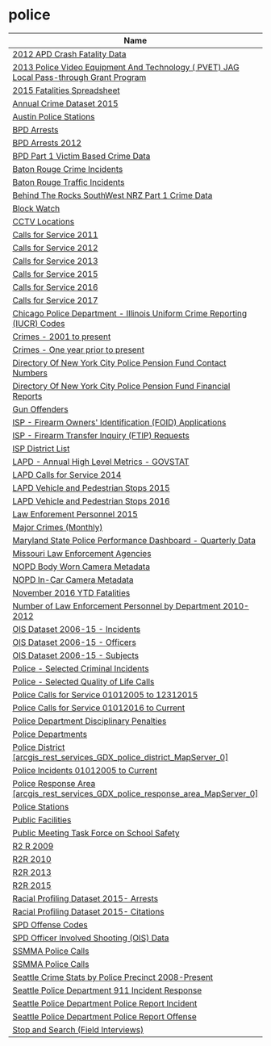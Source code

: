 # police

Name | Published
---- | ---------
[2012 APD Crash Fatality Data](../datasets/ergh-7g8p.md) | 2013&#x2011;05&#x2011;21
[2013 Police Video Equipment And Technology ( PVET) JAG Local Pass-through Grant Program](../datasets/5m9p-astg.md) | 2014&#x2011;06&#x2011;26
[2015 Fatalities Spreadsheet](../datasets/dbc6-hkkk.md) | 2016&#x2011;04&#x2011;25
[Annual Crime Dataset 2015](../datasets/spbg-9v94.md) | 2016&#x2011;11&#x2011;28
[Austin Police Stations](../datasets/jmp6-p8e2.md) | 2012&#x2011;07&#x2011;18
[BPD Arrests](../datasets/3i3v-ibrt.md) | 2017&#x2011;04&#x2011;07
[BPD Arrests 2012](../datasets/srkw-68js.md) | 2014&#x2011;01&#x2011;13
[BPD Part 1 Victim Based Crime Data](../datasets/wsfq-mvij.md) | 2017&#x2011;04&#x2011;20
[Baton Rouge Crime Incidents](../datasets/fabb-cnnu.md) | 2015&#x2011;09&#x2011;17
[Baton Rouge Traffic Incidents](../datasets/2tu5-7kif.md) | 2017&#x2011;02&#x2011;04
[Behind The Rocks SouthWest NRZ Part 1 Crime Data](../datasets/gjqg-9572.md) | 2015&#x2011;01&#x2011;07
[Block Watch](../datasets/n3gw-htbc.md) | 2012&#x2011;04&#x2011;23
[CCTV Locations](../datasets/hdyb-27ak.md) | 2014&#x2011;03&#x2011;27
[Calls for Service 2011](../datasets/28ec-c8d6.md) | 2016&#x2011;02&#x2011;11
[Calls for Service 2012](../datasets/rv3g-ypg7.md) | 2016&#x2011;02&#x2011;11
[Calls for Service 2013](../datasets/5fn8-vtui.md) | 2016&#x2011;02&#x2011;11
[Calls for Service 2015](../datasets/w68y-xmk6.md) | 2016&#x2011;07&#x2011;28
[Calls for Service 2016](../datasets/wgrp-d3ma.md) | 2017&#x2011;04&#x2011;05
[Calls for Service 2017](../datasets/bqmt-f3jk.md) | 2017&#x2011;04&#x2011;05
[Chicago Police Department - Illinois Uniform Crime Reporting (IUCR) Codes](../datasets/c7ck-438e.md) | 2014&#x2011;09&#x2011;15
[Crimes - 2001 to present](../datasets/ijzp-q8t2.md) | 2016&#x2011;06&#x2011;08
[Crimes - One year prior to present](../datasets/x2n5-8w5q.md) | 2016&#x2011;06&#x2011;08
[Directory Of New York City Police Pension Fund Contact Numbers](../datasets/i447-i5u3.md) | 2013&#x2011;06&#x2011;21
[Directory Of New York City Police Pension Fund Financial Reports](../datasets/e266-vpg7.md) | 2013&#x2011;06&#x2011;21
[Gun Offenders](../datasets/aivj-4x23.md) | 2015&#x2011;12&#x2011;10
[ISP - Firearm Owners' Identification (FOID) Applications](../datasets/vvq4-faea.md) | 2012&#x2011;01&#x2011;31
[ISP - Firearm Transfer Inquiry (FTIP) Requests](../datasets/5gzq-577f.md) | 2012&#x2011;02&#x2011;01
[ISP District List](../datasets/n3g8-97x9.md) | 2012&#x2011;10&#x2011;31
[LAPD - Annual High Level Metrics - GOVSTAT](../datasets/t6kt-2yic.md) | 2014&#x2011;05&#x2011;30
[LAPD Calls for Service 2014](../datasets/mgue-vbsx.md) | 2015&#x2011;11&#x2011;19
[LAPD Vehicle and Pedestrian Stops 2015](../datasets/fmpk-vq3h.md) | 2017&#x2011;01&#x2011;25
[LAPD Vehicle and Pedestrian Stops 2016](../datasets/ghrm-j3er.md) | 2017&#x2011;01&#x2011;24
[Law Enforement Personnel 2015](../datasets/f6ta-pk5i.md) | 2016&#x2011;12&#x2011;30
[Major Crimes (Monthly)](../datasets/8xyg-kbzy.md) | 2016&#x2011;09&#x2011;07
[Maryland State Police Performance Dashboard - Quarterly Data](../datasets/tx73-47dk.md) | 2017&#x2011;04&#x2011;07
[Missouri Law Enforcement Agencies](../datasets/cgbu-k38b.md) | 2017&#x2011;02&#x2011;21
[NOPD Body Worn Camera Metadata](../datasets/qarb-kkbj.md) | 2017&#x2011;04&#x2011;13
[NOPD In-Car Camera Metadata](../datasets/md3v-ph3u.md) | 2017&#x2011;04&#x2011;13
[November 2016 YTD Fatalities](../datasets/2cx2-y3ed.md) | 2016&#x2011;12&#x2011;21
[Number of Law Enforcement Personnel by Department 2010-2012](../datasets/pkrg-nvca.md) | 2015&#x2011;01&#x2011;13
[OIS Dataset 2006-15 - Incidents](../datasets/pjaq-d4i3.md) | 2016&#x2011;06&#x2011;16
[OIS Dataset 2006-15 - Officers](../datasets/vhr5-vvw2.md) | 2016&#x2011;06&#x2011;16
[OIS Dataset 2006-15 - Subjects](../datasets/e9x2-49sw.md) | 2016&#x2011;06&#x2011;16
[Police - Selected Criminal Incidents](../datasets/4jey-jqxb.md) | 2016&#x2011;02&#x2011;03
[Police - Selected Quality of Life Calls](../datasets/n5sm-r6zx.md) | 2016&#x2011;02&#x2011;02
[Police Calls for Service 01012005 to 12312015](../datasets/675m-3vbp.md) | 2016&#x2011;07&#x2011;08
[Police Calls for Service 01012016 to Current](../datasets/9a5q-r34k.md) | 2016&#x2011;07&#x2011;29
[Police Department Disciplinary Penalties](../datasets/ns22-2dcm.md) | 2013&#x2011;06&#x2011;21
[Police Departments](../datasets/k2zz-z5mw.md) | 2015&#x2011;01&#x2011;15
[Police District [arcgis_rest_services_GDX_police_district_MapServer_0]](../datasets/848i-8umt.md) | 2015&#x2011;12&#x2011;23
[Police Incidents 01012005 to Current](../datasets/889t-nwfu.md) | 2015&#x2011;04&#x2011;27
[Police Response Area [arcgis_rest_services_GDX_police_response_area_MapServer_0]](../datasets/6vxx-pvzn.md) | 2015&#x2011;12&#x2011;23
[Police Stations](../datasets/6kkw-bck6.md) | 2014&#x2011;04&#x2011;03
[Public Facilities](../datasets/4u7h-jsge.md) | 2015&#x2011;07&#x2011;11
[Public Meeting Task Force on School Safety](../datasets/5tb6-7zmc.md) | 2017&#x2011;02&#x2011;09
[R2 R 2009](../datasets/sc8s-w4ka.md) | 2016&#x2011;09&#x2011;20
[R2R 2010](../datasets/q5ym-htjz.md) | 2016&#x2011;09&#x2011;20
[R2R 2013](../datasets/qxx9-6iwk.md) | 2016&#x2011;09&#x2011;20
[R2R 2015](../datasets/iydp-s2cf.md) | 2016&#x2011;09&#x2011;20
[Racial Profiling Dataset 2015- Arrests](../datasets/vykk-upaj.md) | 2016&#x2011;03&#x2011;10
[Racial Profiling Dataset 2015- Citations](../datasets/sc6h-qr9f.md) | 2016&#x2011;03&#x2011;10
[SPD Offense Codes](../datasets/22zb-azac.md) | 2016&#x2011;05&#x2011;03
[SPD Officer Involved Shooting (OIS) Data](../datasets/mg5r-efcm.md) | 2017&#x2011;01&#x2011;31
[SSMMA Police Calls](../datasets/fdhy-vi9z.md) | 2012&#x2011;11&#x2011;27
[SSMMA Police Calls](../datasets/fdhy-vi9z.md) | 2012&#x2011;11&#x2011;27
[Seattle Crime Stats by Police Precinct 2008-Present](../datasets/3xqu-vnum.md) | 2014&#x2011;07&#x2011;21
[Seattle Police Department 911 Incident Response](../datasets/3k2p-39jp.md) | 2014&#x2011;01&#x2011;21
[Seattle Police Department Police Report Incident](../datasets/7ais-f98f.md) | 2016&#x2011;05&#x2011;31
[Seattle Police Department Police Report Offense](../datasets/m2gk-mysw.md) | 2016&#x2011;03&#x2011;04
[Stop and Search (Field Interviews)](../datasets/kitu-f4uy.md) | 2016&#x2011;04&#x2011;17

